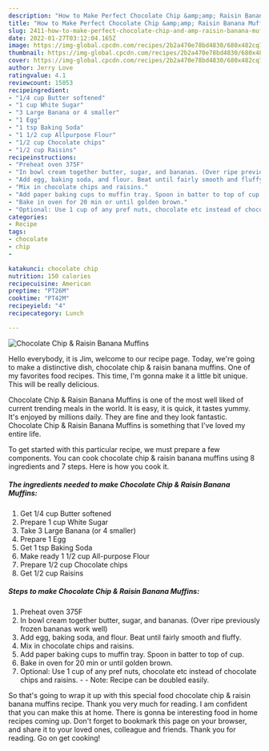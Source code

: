 ```yaml
---
description: "How to Make Perfect Chocolate Chip &amp;amp; Raisin Banana Muffins"
title: "How to Make Perfect Chocolate Chip &amp;amp; Raisin Banana Muffins"
slug: 2411-how-to-make-perfect-chocolate-chip-and-amp-raisin-banana-muffins
date: 2022-01-27T03:12:04.165Z
image: https://img-global.cpcdn.com/recipes/2b2a470e78bd4830/680x482cq70/chocolate-chip-raisin-banana-muffins-recipe-main-photo.jpg
thumbnail: https://img-global.cpcdn.com/recipes/2b2a470e78bd4830/680x482cq70/chocolate-chip-raisin-banana-muffins-recipe-main-photo.jpg
cover: https://img-global.cpcdn.com/recipes/2b2a470e78bd4830/680x482cq70/chocolate-chip-raisin-banana-muffins-recipe-main-photo.jpg
author: Jerry Love
ratingvalue: 4.1
reviewcount: 15053
recipeingredient:
- "1/4 cup Butter softened"
- "1 cup White Sugar"
- "3 Large Banana or 4 smaller"
- "1 Egg"
- "1 tsp Baking Soda"
- "1 1/2 cup Allpurpose Flour"
- "1/2 cup Chocolate chips"
- "1/2 cup Raisins"
recipeinstructions:
- "Preheat oven 375F"
- "In bowl cream together butter, sugar, and bananas. (Over ripe previously frozen bananas work well)"
- "Add egg, baking soda, and flour. Beat until fairly smooth and fluffy."
- "Mix in chocolate chips and raisins."
- "Add paper baking cups to muffin tray. Spoon in batter to top of cup."
- "Bake in oven for 20 min or until golden brown."
- "Optional: Use 1 cup of any pref nuts, chocolate etc instead of chocolate chips and raisins.  Note: Recipe can be doubled easily."
categories:
- Recipe
tags:
- chocolate
- chip
- 

katakunci: chocolate chip  
nutrition: 150 calories
recipecuisine: American
preptime: "PT26M"
cooktime: "PT42M"
recipeyield: "4"
recipecategory: Lunch

---
```



![Chocolate Chip &amp; Raisin Banana Muffins](https://img-global.cpcdn.com/recipes/2b2a470e78bd4830/680x482cq70/chocolate-chip-raisin-banana-muffins-recipe-main-photo.jpg)

Hello everybody, it is Jim, welcome to our recipe page. Today, we're going to make a distinctive dish, chocolate chip &amp; raisin banana muffins. One of my favorites food recipes. This time, I'm gonna make it a little bit unique. This will be really delicious.

Chocolate Chip &amp; Raisin Banana Muffins is one of the most well liked of current trending meals in the world. It is easy, it is quick, it tastes yummy. It's enjoyed by millions daily. They are fine and they look fantastic. Chocolate Chip &amp; Raisin Banana Muffins is something that I've loved my entire life.




To get started with this particular recipe, we must prepare a few components. You can cook chocolate chip &amp; raisin banana muffins using 8 ingredients and 7 steps. Here is how you cook it.

<!--inarticleads1-->

##### The ingredients needed to make Chocolate Chip &amp; Raisin Banana Muffins:

1. Get 1/4 cup Butter softened
1. Prepare 1 cup White Sugar
1. Take 3 Large Banana (or 4 smaller)
1. Prepare 1 Egg
1. Get 1 tsp Baking Soda
1. Make ready 1 1/2 cup All-purpose Flour
1. Prepare 1/2 cup Chocolate chips
1. Get 1/2 cup Raisins




<!--inarticleads2-->

##### Steps to make Chocolate Chip &amp; Raisin Banana Muffins:

1. Preheat oven 375F
1. In bowl cream together butter, sugar, and bananas. (Over ripe previously frozen bananas work well)
1. Add egg, baking soda, and flour. Beat until fairly smooth and fluffy.
1. Mix in chocolate chips and raisins.
1. Add paper baking cups to muffin tray. Spoon in batter to top of cup.
1. Bake in oven for 20 min or until golden brown.
1. Optional: Use 1 cup of any pref nuts, chocolate etc instead of chocolate chips and raisins. -  - Note: Recipe can be doubled easily.




So that's going to wrap it up with this special food chocolate chip &amp; raisin banana muffins recipe. Thank you very much for reading. I am confident that you can make this at home. There is gonna be interesting food in home recipes coming up. Don't forget to bookmark this page on your browser, and share it to your loved ones, colleague and friends. Thank you for reading. Go on get cooking!
